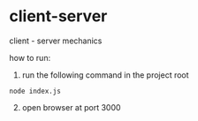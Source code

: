 # client-server
client - server mechanics

how to run:

1) run the following command in the project root
```
node index.js
```
2) open browser at port 3000
